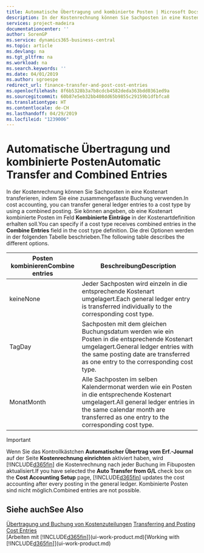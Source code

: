 ```yaml
---
title: Automatische Übertragung und kombinierte Posten | Microsoft Docs
description: In der Kostenrechnung können Sie Sachposten in eine Kostenart transferieren, indem Sie eine zusammengefasste Buchung verwenden. Sie können angeben, ob eine Kostenart kombinierte Posten im Feld **Kombinierte Einträge** in der Kostenartdefinition erhalten soll. Die drei Optionen werden in der folgenden Tabelle beschrieben.
services: project-madeira
documentationcenter: ''
author: SorenGP
ms.service: dynamics365-business-central
ms.topic: article
ms.devlang: na
ms.tgt_pltfrm: na
ms.workload: na
ms.search.keywords: ''
ms.date: 04/01/2019
ms.author: sgroespe
redirect_url: finance-transfer-and-post-cost-entries
ms.openlocfilehash: 8f6b5328b3a7b8cdcb4582deda363bdd0361ed9a
ms.sourcegitcommit: 60b87e5eb32bb408dd65b9855c29159b1dfbfca8
ms.translationtype: HT
ms.contentlocale: de-CH
ms.lasthandoff: 04/29/2019
ms.locfileid: "1239006"
---
```

# <a name="automatic-transfer-and-combined-entries"></a><span data-ttu-id="7ac22-105">Automatische Übertragung und kombinierte Posten</span><span class="sxs-lookup"><span data-stu-id="7ac22-105">Automatic Transfer and Combined Entries</span></span>
<span data-ttu-id="7ac22-106">In der Kostenrechnung können Sie Sachposten in eine Kostenart transferieren, indem Sie eine zusammengefasste Buchung verwenden.</span><span class="sxs-lookup"><span data-stu-id="7ac22-106">In cost accounting, you can transfer general ledger entries to a cost type by using a combined posting.</span></span> <span data-ttu-id="7ac22-107">Sie können angeben, ob eine Kostenart kombinierte Posten im Feld **Kombinierte Einträge** in der Kostenartdefinition erhalten soll.</span><span class="sxs-lookup"><span data-stu-id="7ac22-107">You can specify if a cost type receives combined entries in the **Combine Entries** field in the cost type definition.</span></span> <span data-ttu-id="7ac22-108">Die drei Optionen werden in der folgenden Tabelle beschrieben.</span><span class="sxs-lookup"><span data-stu-id="7ac22-108">The following table describes the different options.</span></span>  

|<span data-ttu-id="7ac22-109">Posten kombinieren</span><span class="sxs-lookup"><span data-stu-id="7ac22-109">Combine entries</span></span>|<span data-ttu-id="7ac22-110">Beschreibung</span><span class="sxs-lookup"><span data-stu-id="7ac22-110">Description</span></span>|  
|---------------------|-----------------|  
|<span data-ttu-id="7ac22-111">keine</span><span class="sxs-lookup"><span data-stu-id="7ac22-111">None</span></span>|<span data-ttu-id="7ac22-112">Jeder Sachposten wird einzeln in die entsprechende Kostenart umgelagert.</span><span class="sxs-lookup"><span data-stu-id="7ac22-112">Each general ledger entry is transferred individually to the corresponding cost type.</span></span>|  
|<span data-ttu-id="7ac22-113">Tag</span><span class="sxs-lookup"><span data-stu-id="7ac22-113">Day</span></span>|<span data-ttu-id="7ac22-114">Sachposten mit dem gleichen Buchungsdatum werden wie ein Posten in die entsprechende Kostenart umgelagert.</span><span class="sxs-lookup"><span data-stu-id="7ac22-114">General ledger entries with the same posting date are transferred as one entry to the corresponding cost type.</span></span>|  
|<span data-ttu-id="7ac22-115">Monat</span><span class="sxs-lookup"><span data-stu-id="7ac22-115">Month</span></span>|<span data-ttu-id="7ac22-116">Alle Sachposten im selben Kalendermonat werden wie ein Posten in die entsprechende Kostenart umgelagert.</span><span class="sxs-lookup"><span data-stu-id="7ac22-116">All general ledger entries in the same calendar month are transferred as one entry to the corresponding cost type.</span></span>|  

> [!IMPORTANT]  
>  <span data-ttu-id="7ac22-117">Wenn Sie das Kontrollkästchen **Automatischer Übertrag vom Erf.-Journal** auf der Seite **Kostenrechnung einrichten** aktiviert haben, wird [!INCLUDE[d365fin](includes/d365fin_md.md)] die Kostenrechnung nach jeder Buchung im Fibuposten aktualisiert.</span><span class="sxs-lookup"><span data-stu-id="7ac22-117">If you have selected the **Auto Transfer from G/L** check box on the **Cost Accounting Setup** page, [!INCLUDE[d365fin](includes/d365fin_md.md)] updates the cost accounting after every posting in the general ledger.</span></span> <span data-ttu-id="7ac22-118">Kombinierte Posten sind nicht möglich.</span><span class="sxs-lookup"><span data-stu-id="7ac22-118">Combined entries are not possible.</span></span>  

## <a name="see-also"></a><span data-ttu-id="7ac22-119">Siehe auch</span><span class="sxs-lookup"><span data-stu-id="7ac22-119">See Also</span></span>  
 <span data-ttu-id="7ac22-120">[Übertragung und Buchung von Kostenzuteilungen](finance-transfer-and-post-cost-entries.md) </span><span class="sxs-lookup"><span data-stu-id="7ac22-120">[Transferring and Posting Cost Entries](finance-transfer-and-post-cost-entries.md) </span></span>  
 <span data-ttu-id="7ac22-121">[Arbeiten mit [!INCLUDE[d365fin](includes/d365fin_md.md)]](ui-work-product.md)</span><span class="sxs-lookup"><span data-stu-id="7ac22-121">[Working with [!INCLUDE[d365fin](includes/d365fin_md.md)]](ui-work-product.md)</span></span>
